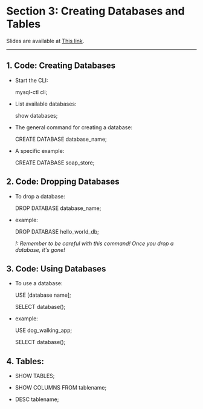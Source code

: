 # Section 3: Creating Databases and Tables

Slides are available at <a href="http://webdev.slides.com/coltsteele/" target="_blank">This link</a>.

<hr>

## 1. Code: Creating Databases

- Start the CLI:

  mysql-ctl cli; 

- List available databases:

  show databases; 

- The general command for creating a database:

  CREATE DATABASE database_name; 

- A specific example:

  CREATE DATABASE soap_store;
  
  
## 2. Code: Dropping Databases

- To drop a database:
  
  DROP DATABASE database_name; 

- example:

  DROP DATABASE hello_world_db; 

  <em>!: Remember to be careful with this command! Once you drop a database, it's gone!</em>


## 3. Code: Using Databases

- To use a database:

  USE [database name];
 
  SELECT database();
  
- example:

  USE dog_walking_app;
 
  SELECT database();


## 4. Tables: 
 
- SHOW TABLES;

- SHOW COLUMNS FROM tablename;
 
- DESC tablename;
